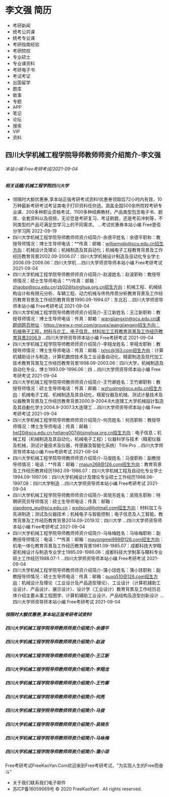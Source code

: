 # 李文强 简历
- 考研新闻
- 统考公共课
- 统考专业课
- 考研指南经验
- 考研院校
- 专业硕士
- 专业课资料
- 考研电子书
- 考试考证
- 出国留学
- 题库
- 故事
- 专题
- APP
- 笔记
- 论坛
- 搜索
- VIP
- 资料

## 四川大学机械工程学院导师教师师资介绍简介-李文强

###### 本站小编 Free考研考试/2021-09-04

##### 相关话题/机械工程学院四川大学
- 领限时大额优惠券,享本站正版考研考试资料!优惠券领取后72小时内有效，10万种最新考研考试考证类电子打印资料任你选。涵盖全国500余所院校考研专业课、200多种职业资格考试、1100多种经典教材，产品类型包含电子书、题库、全套资料以及视频，无论您是考研复习、考证刷题，还是考前冲刺等，不同类型的产品可满足您学习上的不同需求。 ...考试优惠券本站小编 Free壹佰分学习网 2022-09-19
- 四川大学机械工程学院导师教师师资介绍简介-余德平姓名：余德平职称：教授导师情况：博士生导师电话：**传真：邮箱：williamydp@scu.edu.cn招生方向：机械设计及理论；机械制造及其自动化；机械电子工程教育背景及工作经历教育背景2002.09-2006.07：四川大学机械设计制造及自动化专业学士2006.09-2009.06：四川大学机 ...四川大学师资导师本站小编 Free考研考试 2021-09-04
- 四川大学机械工程学院导师教师师资介绍简介-赵波姓名：赵波职称：教授导师情况：硕士生导师电话：**/传真：邮箱：zhaobo@scu.edu.cn/zb02@tsinghua.org.cn招生方向：机械工程、机械结构设计和有限元分析、车辆工程、动力机械与传热传质分析教育背景及工作经历教育背景及工作经历教育背景1990.09-1994.07：东北石 ...四川大学师资导师本站小编 Free考研考试 2021-09-04
- 四川大学机械工程学院导师教师师资介绍简介-王江新姓名：王江新职称：教授导师情况：博士生导师电话：传真：邮箱：wangjiangxin@scu.edu.cn课题组网页地址：https://www.x-mol.com/groups/wangjiangxin招生方向：机械电子工程，材料与化工，电子信息，材料加工工程教育背景及工作经历教育背景2006.9 ...四川大学师资导师本站小编 Free考研考试 2021-09-04
- 四川大学机械工程学院导师教师师资介绍简介-李翔龙姓名：李翔龙职称：教授导师情况：博士生导师电话：传真：邮箱：lxlnc@163.com招生方向：计算机辅助设计与制造，计算机数控技术及工业设备自动化，精密制造及现代加工技术教育背景及工作经历教育背景1998.09-2003.06：四川大学，机械制造及自动化专业，博士1993.09-1996.06：四 ...四川大学师资导师本站小编 Free考研考试 2021-09-04
- 四川大学机械工程学院导师教师师资介绍简介-王竹卿姓名：王竹卿职称：教授导师情况：硕士生导师电话：传真：邮箱：wzhuqing@scu.edu.cn招生方向：机械电子工程、机械制造及其自动化、精密仪器及机械、测试计量技术及仪器教育背景及工作经历教育背景2000.9-2004.8大连理工大学机械設計製造及其自動化学士2004.9-2007.3大连理工 ...四川大学师资导师本站小编 Free考研考试 2021-09-04
- 四川大学机械工程学院导师教师师资介绍简介-何亮姓名：何亮职称：教授导师情况：博士生导师电话：传真：邮箱：hel20@scu.edu.cn;heliang007@tsinghua.org.cn招生方向：电子信息；机械工程（机械制造及其自动化，机械电子工程）；仪器科学与技术（精密仪器及机械，测试计量技术及仪器，传感器及智能化系统）Title:Pro ...四川大学师资导师本站小编 Free考研考试 2021-09-04
- 四川大学机械工程学院导师教师师资介绍简介-马俊姓名：马俊职称：副教授导师情况：电话：**传真：邮箱：ｍajun268@126.com招生方向：教育背景及工作经历教育经历1982.09-1986.07：四川大学机械工程及自动化专业学士1994.09-1997.06：四川大学机械设计及理论专业硕士工作经历1988.06-1997.08：四川大学制造 ...四川大学师资导师本站小编 Free考研考试 2021-09-04
- 四川大学机械工程学院导师教师师资介绍简介-吴晓东姓名：吴晓东职称：特聘研究员导师情况：硕士生导师电话：传真：邮箱：xiaodong_wu@scu.edu.cn；wxdscu@hotmail.com招生方向：材料加工与先进制造；测试及仪器技术；机械电子与智能控制；电子信息及人工智能。教育背景及工作经历教育背景2014.09-2019.12：四川大学 ...四川大学师资导师本站小编 Free考研考试 2021-09-04
- 四川大学机械工程学院导师教师师资介绍简介-马咏梅姓名：马咏梅职称：副教授导师情况：电话：**传真：邮箱：mayongmei999@126.com招生方向：机电一体化教育背景及工作经历教育背景1981.09-1985.07：成都科技大学精密机械设计与制造专业学士1985.09-1988.06：成都科技大学制革与鞣料专业硕士工作经历1988.07-1 ...四川大学师资导师本站小编 Free考研考试 2021-09-04
- 四川大学机械工程学院导师教师师资介绍简介-蒲小琼姓名：蒲小琼职称：副教授导师情况：硕士生导师电话：传真：邮箱：puxq510@126.com招生方向：机械设计及理论（工业设计及产品造型理论）、工业设计（计算机辅助工业设计、产品设计、展示设计）、设计学（工业设计）教育背景及工作经历总体介绍主要从事工程图学、计算机辅助工业设计、产品结构及造型创新设计 ...四川大学师资导师本站小编 Free考研考试 2021-09-04

##### 领限时大额优惠券,享本站正版考研考试资料!

##### 四川大学机械工程学院导师教师师资介绍简介-余德平

##### 四川大学机械工程学院导师教师师资介绍简介-赵波

##### 四川大学机械工程学院导师教师师资介绍简介-王江新

##### 四川大学机械工程学院导师教师师资介绍简介-李翔龙

##### 四川大学机械工程学院导师教师师资介绍简介-王竹卿

##### 四川大学机械工程学院导师教师师资介绍简介-何亮

##### 四川大学机械工程学院导师教师师资介绍简介-马俊

##### 四川大学机械工程学院导师教师师资介绍简介-吴晓东

##### 四川大学机械工程学院导师教师师资介绍简介-马咏梅

##### 四川大学机械工程学院导师教师师资介绍简介-蒲小琼
Free考研考试FreeKaoYan.Com欢迎来到Free考研考试，"为实现人生的Free而奋斗"
- 关于我们联系我们电子邮件
- 苏ICP备16059069号
© 2020 FreeKaoYan! . All rights reserved.

